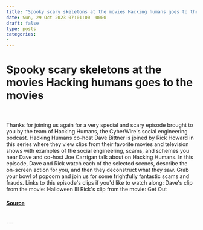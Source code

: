 ```yaml
---
title: "Spooky scary skeletons at the movies Hacking humans goes to the movies"
date: Sun, 29 Oct 2023 07:01:00 -0000
draft: false
type: posts
categories: 
- 
---
```

# Spooky scary skeletons at the movies Hacking humans goes to the movies

<br/>

<br/>
Thanks for joining us again for a very special and scary episode brought to you by the team of Hacking Humans, the CyberWire's social engineering podcast. Hacking Humans co-host Dave Bittner is joined by Rick Howard in this series where they view clips from their favorite movies and television shows with examples of the social engineering, scams, and schemes you hear Dave and co-host Joe Carrigan talk about on Hacking Humans. In this episode, Dave and Rick watch each of the selected scenes, describe the on-screen action for you, and then they deconstruct what they saw. Grab your bowl of popcorn and join us for some frightfully fantastic scams and frauds. Links to this episode's clips if you'd like to watch along: Dave's clip from the movie: Halloween III Rick's clip from the movie: Get Out

#### [Source](https://thecyberwire.com/podcasts/hacking-humans-goes-to-the-movies/23/notes)

<br/>
---
